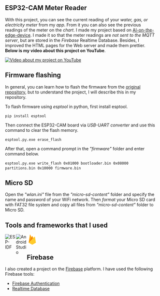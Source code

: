 ## ESP32-CAM Meter Reader

With this project, you can see the current reading of your *water, gas, or electricity meter* from my *app*. From it you can also see the previous readings of the meter on the *chart*. I made my project based on [AI-on-the-edge-device](https://github.com/jomjol/AI-on-the-edge-device). I made it so that the meter readings are *not sent to the MQTT server*, but are stored in the *Firebase* Realtime Database. Besides, I improved the HTML pages for the Web server and made them prettier. **Below is my video about this project on YouTube**.

[![Video about my project on YouTube](https://lh3.googleusercontent.com/nwrAYKMtt5SMmqmqUAmS_DhlHqqGTEFAs_UibonIELzr3NeiWQ1E7EY6HjzHeqUy7sI9YPU0e0pdffb3MuFENdCgZUFkHnR8AF67k4QC6skX52Se7w9lB4NMf_MZl9AMrTWaNWWWbP6WDu0jks2OftvAACaI4o2fkjLdP-SZ6LY4i3pLpLvEwGAfLK6VIkFb4I4xspLZcqgSUSmM-0k5De1DW5BsSKoBXfS2EACzQSGTtPnwWrRD_u4At3ZSV9xMgO2KIehCS4zKEALVaXJO2OhBuf61-RQ1ks0G9FNzCKIr5EUvAE5aulOPflKl9Jld9ARbsbk4CfRNma52ditqpeetEfD1QhJ3DQ15isk7UvMcX2ygRf4bLNNGVSPwPmJTv4scNiOWt3ShayCaswIo5Hq6gbxB1uDFCAhuGpxVf0jRs8HIqKCH-S17_oDsECLTrsy2MV7Ow04G_vGYhoWWP7WfDr2naXCSjq6Tmek6U5OQQziY8VAmzHPaytpzMHrXPHnCqlP5petsjJ09YubVAylwJYGgZO8G9lVelf2EXrrcN7yGU1AjqcRc_cMFH8VUlps_bCR6xdjCJyUqMNIz1aMkVM3QTpIjVP5aTW6e690OwD9PO-W-O5ysDxS5bfnD7mUH4wYJAO_RMelkA7PaHlTi8YrBbBeW4E-fj1KhDjbgMCpXEyQ4tHL-6P44yUTQzkxPu5a3sEZUHXN0Ga-GpT83VydEZnyFGLBdfURVRonrfS2HmxrvqZnfBlE=w853-h480-no?authuser=0)](https://www.youtube.com/watch?v=1FJSTyXEtSo)

## Firmware flashing

In general, you can learn how to flash the firmware from the [original repository](https://github.com/jomjol/AI-on-the-edge-device/wiki/Installation), but to understand the project, I will describe this in my repository.

To flash firmware using *esptool* in python, first install esptool.

```
pip install esptool
```

Then connect the ESP32-CAM board via *USB-UART converter* and use this command to clear the flash memory.

```
esptool.py.exe erase_flash
```

After that, open a command prompt in the *"firmware"* folder and enter command below.

```
esptool.py.exe write_flash 0x01000 bootloader.bin 0x08000 partitions.bin 0x10000 firmware.bin
```

## Micro SD

Open the *"wlan.ini"* file from the *"micro-sd-content"* folder and specify the name and password of your WiFi network. Then *format* your Micro SD card with FAT32 file system and copy all files from *"micro-sd-content"* folder to Micro SD.

## Tools and frameworks that I used

[<img align="left" alt="ESP-IDF" width="36px" src="https://cdn-images-1.medium.com/max/278/1*f5X-ZCG4vlJ7V5W7KPBicg@2x.png"/>](https://docs.espressif.com/projects/esp-idf/en/latest/esp32/get-started/index.html)
[<img align="left" alt="AndroidStudio" width="36px" src="https://img.icons8.com/color/344/android-studio--v3.png"/>](https://developer.android.com/studio)
[<img align="left" alt="Firebase" width="36px" src="https://raw.githubusercontent.com/github/explore/80688e429a7d4ef2fca1e82350fe8e3517d3494d/topics/firebase/firebase.png"/>](https://firebase.google.com)
</br>
</br>
## Firebase

I also created a project on the [Firebase](https://firebase.google.com) platform. I have used the following Firebase tools:
+ [Firebase Authentication](https://firebase.google.com/docs/auth)
+ [Realtime Database](https://firebase.google.com/docs/database)